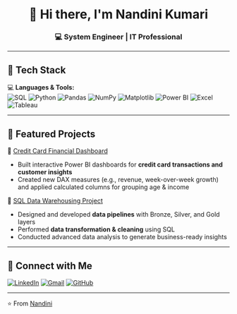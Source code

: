 <h1 align="center"> 🌸 Hi there, I'm Nandini Kumari</h1>
<h3 align="center">💻 System Engineer | IT Professional </h3>
</p>

--- 
## 🔹 Tech Stack  
💻 **Languages & Tools:**  
![SQL](https://img.shields.io/badge/SQL-4479A1?style=for-the-badge&logo=postgresql&logoColor=white) 
![Python](https://img.shields.io/badge/Python-3776AB?style=for-the-badge&logo=python&logoColor=white) 
![Pandas](https://img.shields.io/badge/Pandas-150458?style=for-the-badge&logo=pandas&logoColor=white) 
![NumPy](https://img.shields.io/badge/NumPy-013243?style=for-the-badge&logo=numpy&logoColor=white) 
![Matplotlib](https://img.shields.io/badge/Matplotlib-11557C?style=for-the-badge&logo=plotly&logoColor=white) 
![Power BI](https://img.shields.io/badge/Power%20BI-F2C811?style=for-the-badge&logo=powerbi&logoColor=black) 
![Excel](https://img.shields.io/badge/Excel-217346?style=for-the-badge&logo=microsoft-excel&logoColor=white) 
![Tableau](https://img.shields.io/badge/Tableau-E97627?style=for-the-badge&logo=tableau&logoColor=white)


---

## 🔹 Featured Projects  
📌 [Credit Card Financial Dashboard](https://github.com/1nandinikumari/Credit_Card_Financial_Dashboard)  
- Built interactive Power BI dashboards for **credit card transactions and customer insights**  
- Created new DAX measures (e.g., revenue, week-over-week growth) and applied calculated columns for grouping age & income  

📌 [SQL Data Warehousing Project](https://github.com/1nandinikumari/SQL-Data-Warehouse_Project)  
- Designed and developed **data pipelines** with Bronze, Silver, and Gold layers  
- Performed **data transformation & cleaning** using SQL  
- Conducted advanced data analysis to generate business-ready insights  

---

## 🔹 Connect with Me  

[![LinkedIn](https://img.shields.io/badge/LinkedIn-blue?style=for-the-badge&logo=linkedin&logoColor=white)](https://www.linkedin.com/in/nandini-kumari-5aba4a219/) 
[![Gmail](https://img.shields.io/badge/Gmail-D14836?style=for-the-badge&logo=gmail&logoColor=white)](mailto:your.nandinikumari166@gmail.com) 
[![GitHub](https://img.shields.io/badge/GitHub-000?style=for-the-badge&logo=github&logoColor=white)](https://github.com/1nandinikumari)
 

---
⭐ From [Nandini](https://github.com/1nandinikumari) 
